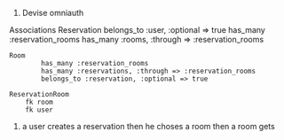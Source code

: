 1. Devise 
	omniauth



Associations
	Reservation
		belongs_to :user, :optional => true
	 	has_many :reservation_rooms
	 	has_many :rooms, :through => :reservation_rooms
	
	Room
			has_many :reservation_rooms
			has_many :reservations, :through => :reservation_rooms
			belongs_to :reservation, :optional => true

	ReservationRoom
		fk room
		fk user 





 

1. a user creates a reservation 
then he choses a room 
then a room gets 	

